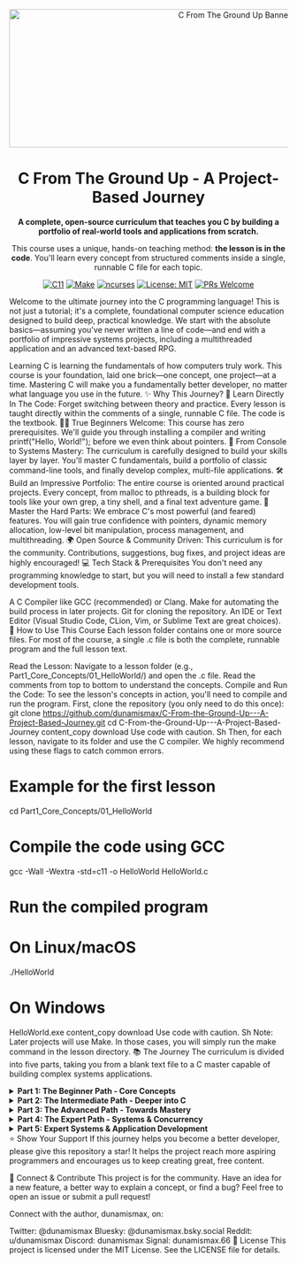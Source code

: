 <div align="center">
<img src="https://i.imgur.com/e82iG3A.png" alt="C From The Ground Up Banner" width="800" height="250"/>
<h1>C From The Ground Up - A Project-Based Journey</h1>
<p>
<b>A complete, open-source curriculum that teaches you C by building a portfolio of real-world tools and applications from scratch.</b>
</p>
<p>
This course uses a unique, hands-on teaching method: <b>the lesson is in the code</b>. You'll learn every concept from structured comments inside a single, runnable C file for each topic.
</p>
<p>
<a href="https://en.wikipedia.org/wiki/C11_(C_standard_revision)"><img src="https://img.shields.io/badge/Language-C11-blue.svg" alt="C11"></a>
<a href="https://www.gnu.org/software/make/"><img src="https://img.shields.io/badge/Build-Make-green.svg" alt="Make"></a>
<a href="https://en.wikipedia.org/wiki/Ncurses"><img src="https://img.shields.io/badge/UI-ncurses-9cf" alt="ncurses"></a>
<a href="https://github.com/dunamismax/C-From-the-Ground-Up---A-Project-Based-Journey/blob/main/LICENSE"><img src="https://img.shields.io/badge/License-MIT-yellow.svg" alt="License: MIT"></a>
<a href="https://github.com/dunamismax/C-From-the-Ground-Up---A-Project-Based-Journey/pulls"><img src="https://img.shields.io/badge/PRs-welcome-brightgreen.svg?style=flat-square" alt="PRs Welcome"></a>
</p>
</div>
Welcome to the ultimate journey into the C programming language! This is not just a tutorial; it's a complete, foundational computer science education designed to build deep, practical knowledge. We start with the absolute basics—assuming you've never written a line of code—and end with a portfolio of impressive systems projects, including a multithreaded application and an advanced text-based RPG.

Learning C is learning the fundamentals of how computers truly work. This course is your foundation, laid one brick—one concept, one project—at a time. Mastering C will make you a fundamentally better developer, no matter what language you use in the future.
✨ Why This Journey?
📖 Learn Directly In The Code: Forget switching between theory and practice. Every lesson is taught directly within the comments of a single, runnable C file. The code is the textbook.
👨‍💻 True Beginners Welcome: This course has zero prerequisites. We'll guide you through installing a compiler and writing printf("Hello, World!"); before we even think about pointers.
🚀 From Console to Systems Mastery: The curriculum is carefully designed to build your skills layer by layer. You'll master C fundamentals, build a portfolio of classic command-line tools, and finally develop complex, multi-file applications.
🛠️ Build an Impressive Portfolio: The entire course is oriented around practical projects. Every concept, from malloc to pthreads, is a building block for tools like your own grep, a tiny shell, and a final text adventure game.
💪 Master the Hard Parts: We embrace C's most powerful (and feared) features. You will gain true confidence with pointers, dynamic memory allocation, low-level bit manipulation, process management, and multithreading.
🌍 Open Source & Community Driven: This curriculum is for the community. Contributions, suggestions, bug fixes, and project ideas are highly encouraged!
💻 Tech Stack & Prerequisites
You don't need any programming knowledge to start, but you will need to install a few standard development tools.

A C Compiler like GCC (recommended) or Clang.
Make for automating the build process in later projects.
Git for cloning the repository.
An IDE or Text Editor (Visual Studio Code, CLion, Vim, or Sublime Text are great choices).
🚀 How to Use This Course
Each lesson folder contains one or more source files. For most of the course, a single .c file is both the complete, runnable program and the full lesson text.

Read the Lesson: Navigate to a lesson folder (e.g., Part1_Core_Concepts/01_HelloWorld/) and open the .c file. Read the comments from top to bottom to understand the concepts.
Compile and Run the Code: To see the lesson's concepts in action, you'll need to compile and run the program.
First, clone the repository (you only need to do this once):
git clone https://github.com/dunamismax/C-From-the-Ground-Up---A-Project-Based-Journey.git
cd C-From-the-Ground-Up---A-Project-Based-Journey
content_copy
download
Use code with caution.
Sh
Then, for each lesson, navigate to its folder and use the C compiler. We highly recommend using these flags to catch common errors.
# Example for the first lesson
cd Part1_Core_Concepts/01_HelloWorld

# Compile the code using GCC
gcc -Wall -Wextra -std=c11 -o HelloWorld HelloWorld.c

# Run the compiled program
# On Linux/macOS
./HelloWorld

# On Windows
HelloWorld.exe
content_copy
download
Use code with caution.
Sh
Note: Later projects will use Make. In those cases, you will simply run the make command in the lesson directory.
📚 The Journey
The curriculum is divided into five parts, taking you from a blank text file to a C master capable of building complex systems applications.

<details>
<summary><strong>Part 1: The Beginner Path - Core Concepts</strong></summary>
<br>
<i>(Focus: Core language syntax and logic, taught entirely within single-file console applications.)</i>
<table>
<thead>
<tr>
<th>Lesson</th>
<th>Key Concepts</th>
<th>Description</th>
</tr>
</thead>
<tbody>
<tr>
<td><code>01_HelloWorld.c</code></td>
<td><code>main()</code>, <code>&lt;stdio.h&gt;</code>, <code>printf()</code></td>
<td>The essential first step: compiling and running a basic program.</td>
</tr>
<tr>
<td><code>02_VariablesAndDataTypes.c</code></td>
<td><code>int</code>, <code>double</code>, <code>char</code>, format specifiers</td>
<td>Learn to store, manage, and display information.</td>
</tr>
<tr>
<td><code>03_UserInput.c</code></td>
<td><code>scanf()</code>, <code>&</code> (address-of)</td>
<td>Make your programs interactive by reading user input from the keyboard.</td>
</tr>
<tr>
<td><code>04_BasicOperators.c</code></td>
<td><code>+</code>, <code>/</code>, <code>%</code>, <code>==</code>, <code>&&</code>, <code>||</code></td>
<td>Perform calculations and make logical comparisons.</td>
</tr>
<tr>
<td><code>05_ConditionalStatements.c</code></td>
<td><code>if</code>, <code>else if</code>, <code>else</code></td>
<td>Give your program a brain by letting it make decisions and follow logic.</td>
</tr>
<tr>
<td><code>06_Loops.c</code></td>
<td><code>for</code>, <code>while</code>, <code>do-while</code></td>
<td>Teach your program to perform repetitive tasks efficiently.</td>
</tr>
<tr>
<td><code>07_Functions.c</code></td>
<td>Prototypes, definitions, calls</td>
<td>Organize code into clean, reusable, and modular blocks—a core concept.</td>
</tr>
<tr>
<td><code>08_Arrays.c</code></td>
<td>Declaration, initialization, iteration</td>
<td>Manage collections of data of the same type.</td>
</tr>
<tr>
<td><code>09_Strings.c</code></td>
<td><code>char[]</code>, <code>\0</code> (null terminator), <code>&lt;string.h&gt;</code></td>
<td>Master text manipulation, a fundamental programming skill.</td>
</tr>
</tbody>
</table>
</details>
<details>
<summary><strong>Part 2: The Intermediate Path - Deeper into C</strong></summary>
<br>
<i>(Focus: Mastering memory, custom data types, and file persistence.)</i>
<table>
<thead>
<tr>
<th>Lesson</th>
<th>Key Concepts</th>
<th>Description</th>
</tr>
</thead>
<tbody>
<tr>
<td><code>10_Pointers.c</code></td>
<td><code>&amp;</code>, <code>*</code> (dereference), <code>NULL</code></td>
<td>Unlock C's most famous and powerful feature: direct memory manipulation.</td>
</tr>
<tr>
<td><code>11_PointersAndArrays.c</code></td>
<td>Pointer arithmetic</td>
<td>Explore the deep, fundamental relationship between pointers and arrays.</td>
</tr>
<tr>
<td><code>12_Structs.c</code></td>
<td><code>struct</code>, member access (<code>.</code>, <code>-&gt;</code>)</td>
<td>Create your own custom, complex data types to model real-world objects.</td>
</tr>
<tr>
<td><code>13_DynamicMemory.c</code></td>
<td><code>malloc()</code>, <code>free()</code>, the heap, memory leaks</td>
<td>Gain full control over your program's memory at runtime—a crucial C skill.</td>
</tr>
<tr>
<td><code>14_FileIO.c</code></td>
<td><code>FILE*</code>, <code>fopen()</code>, <code>fclose()</code>, <code>fprintf()</code></td>
<td>Persist data beyond program execution by reading from and writing to files.</td>
</tr>
<tr>
<td><code>15_CommandLineArgs.c</code></td>
<td><code>argc</code>, <code>argv</code></td>
<td>Make flexible tools that accept input directly from the command line.</td>
</tr>
</tbody>
</table>
</details>
<details>
<summary><strong>Part 3: The Advanced Path - Towards Mastery</strong></summary>
<br>
<i>(Focus: Building complete projects and learning advanced language features.)</i>
<table>
<thead>
<tr>
<th>Lesson</th>
<th>Key Concepts</th>
<th>Description</th>
</tr>
</thead>
<tbody>
<tr>
<td><code>16_SimpleCalculator.c</code></td>
<td><strong>Project:</strong> Combining `argv` and logic</td>
<td>Build your first complete, useful tool from the skills you've learned.</td>
</tr>
<tr>
<td><code>17_StudentRecordSystem.c</code></td>
<td><strong>Project:</strong> Structs, arrays, and file I/O</td>
<td>Create a menu-driven database application to manage student records.</td>
</tr>
<tr>
<td><code>18_FunctionPointers.c</code></td>
<td>Callbacks, dispatch tables</td>
<td>Learn to treat functions like data for highly flexible and dynamic code.</td>
</tr>
<tr>
<td><code>19_Recursion.c</code></td>
<td>Base cases, recursive steps</td>
<td>Explore an elegant, powerful alternative to loops for solving complex problems.</td>
</tr>
<tr>
<td><code>20_LinkedLists.c</code></td>
<td><code>struct Node</code>, traversal</td>
<td>Build one of the most fundamental dynamic data structures from scratch.</td>
</tr>
<tr>
<td><code>21_BitManipulation.c</code></td>
<td><code>&amp;</code>, <code>|</code>, <code>^</code>, <code>~</code>, <code>&lt;&lt;</code>, <code>&gt;&gt;</code></td>
<td>Go low-level by directly manipulating the individual bits of data.</td>
</tr>
<tr>
<td><code>22_Preprocessor.c</code></td>
<td><code>#define</code>, <code>#include "..."</code>, <code>#ifdef</code></td>
<td>Understand the C preprocessor and how to manage large, multi-file projects.</td>
</tr>
<tr>
<td><code>23_UnionsAndEnums.c</code></td>
<td><code>union</code>, <code>enum</code></td>
<td>Learn specialized types for efficient memory use and creating readable constants.</td>
</tr>
<tr>
<td><code>24_StaticAndExtern.c</code></td>
<td><code>static</code>, <code>extern</code>, scope, linkage</td>
<td>Master variable lifetime and visibility across an entire project.</td>
</tr>
<tr>
<td><code>25_SimpleTextEditor.c</code></td>
<td><strong>Capstone:</strong> Doubly-linked list, File I/O</td>
<td>Build a functional, line-based text editor. A true test of your C skills.</td>
</tr>
</tbody>
</table>
</details>
<details>
<summary><strong>Part 4: The Expert Path - Systems & Concurrency</strong></summary>
<br>
<i>(Focus: Interacting with the operating system, the network, and multiple CPU cores.)</i>
<table>
<thead>
<tr>
<th>Lesson</th>
<th>Key Concepts</th>
<th>Description</th>
</tr>
</thead>
<tbody>
<tr>
<td><code>26_SimpleSocketServer.c</code></td>
<td>Sockets (`bind`, `listen`, `accept`)</td>
<td><strong>Your Gateway to the Internet:</strong> Build a basic client-server application.</td>
</tr>
<tr>
<td><code>27_BuildYourOwnGrep.c</code></td>
<td><strong>Project:</strong> Advanced File I/O, `strstr`</td>
<td><strong>Build a Famous CLI Tool:</strong> Create your own version of the `grep` utility.</td>
</tr>
<tr>
<td><code>28_HashTable.c</code></td>
<td>Hashing, collision resolution</td>
<td><strong>The Engine of Modern Languages:</strong> Implement a hash table from scratch.</td>
</tr>
<tr>
<td><code>29_TinyShell.c</code></td>
<td><strong>Project:</strong> `fork`, `execvp`, `waitpid`</td>
<td><strong>Build Your Own `bash`:</strong> Create a working shell to execute other programs.</td>
</tr>
<tr>
<td><code>30_MultithreadedFileAnalyzer.c</code></td>
<td><strong>Project:</strong> `pthreads`, mutexes</td>
<td><strong>Harness Multi-Core Power:</strong> Use threads to analyze a large file in parallel.</td>
</tr>
</tbody>
</table>
</details>
<details>
<summary><strong>Part 5: Expert Systems & Application Development</strong></summary>
<br>
<i>(Focus: Building large, multi-file applications with external libraries and advanced user interfaces.)</i>
<table>
<thead>
<tr>
<th>Lesson</th>
<th>Key Concepts</th>
<th>Description</th>
</tr>
</thead>
<tbody>
<tr>
<td><code>31_MakefilesForMultiFileProjects</code></td>
<td><strong>Project:</strong> `make`, targets, rules</td>
<td>Learn to automate the build process for complex, multi-file projects.</td>
</tr>
<tr>
<td><code>32_LinkingExternalLibraries</code></td>
<td><code>-L</code>, <code>-l</code> flags, library paths</td>
<td>Understand how to find, link, and use third-party libraries like `ncurses`.</td>
</tr>
<tr>
<td><code>33_AdvancedTerminalUI</code></td>
<td><strong>Project:</strong> `ncurses`, windows, color</td>
<td>Move beyond `printf` to build rich, interactive user interfaces in the terminal.</td>
</tr>
<tr>
<td><code>34_ParsingDataFiles</code></td>
<td>`strtok`, `sscanf`, state machines</td>
<td>Create programs that can be configured by reading and parsing structured text files.</td>
</tr>
<tr>
<td><code>35_Capstone_AwesomeTextAdventure</code></td>
<td><strong>Final Capstone Project</strong></td>
<td>A large, multi-file text RPG using `make`, `ncurses`, and a file-based world map. Integrates all course concepts into one epic final project.</td>
</tr>
</tbody>
</table>
</details>
⭐ Show Your Support
If this journey helps you become a better developer, please give this repository a star! It helps the project reach more aspiring programmers and encourages us to keep creating great, free content.

🤝 Connect & Contribute
This project is for the community. Have an idea for a new feature, a better way to explain a concept, or find a bug? Feel free to open an issue or submit a pull request!

Connect with the author, dunamismax, on:

Twitter: @dunamismax
Bluesky: @dunamismax.bsky.social
Reddit: u/dunamismax
Discord: dunamismax
Signal: dunamismax.66
📜 License
This project is licensed under the MIT License. See the LICENSE file for details.
